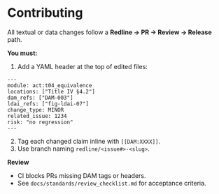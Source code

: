 # Contributing

All textual or data changes follow a **Redline → PR → Review → Release** path.

**You must:**
1. Add a YAML header at the top of edited files:
```
---
module: act:t04_equivalence
locations: ["Title IV §4.2"]
dam_refs: ["DAM-003"]
ldai_refs: ["fig-ldai-07"]
change_type: MINOR
related_issue: 1234
risk: "no regression"
---
```
2. Tag each changed claim inline with `[[DAM:XXXX]]`.
3. Use branch naming `redline/<issue#>-<slug>`.

**Review**
- CI blocks PRs missing DAM tags or headers.
- See `docs/standards/review_checklist.md` for acceptance criteria.
